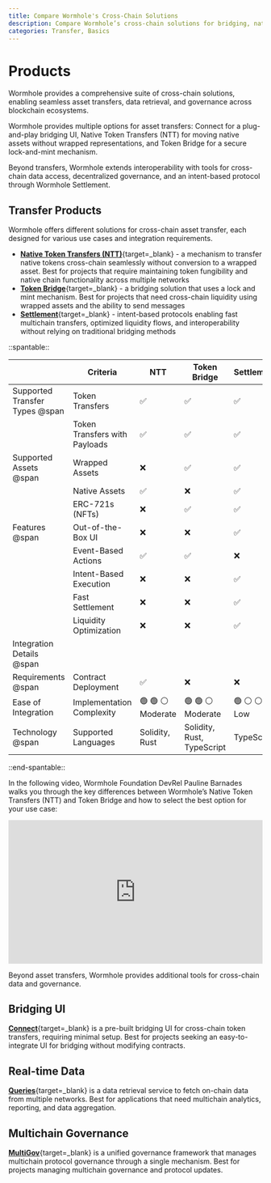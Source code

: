 ```yaml
---
title: Compare Wormhole's Cross-Chain Solutions
description: Compare Wormhole’s cross-chain solutions for bridging, native transfers, data queries, and governance to enable seamless blockchain interoperability.
categories: Transfer, Basics
---
```


# Products 

Wormhole provides a comprehensive suite of cross-chain solutions, enabling seamless asset transfers, data retrieval, and governance across blockchain ecosystems.

Wormhole provides multiple options for asset transfers: Connect for a plug-and-play bridging UI, Native Token Transfers (NTT) for moving native assets without wrapped representations, and Token Bridge for a secure lock-and-mint mechanism.

Beyond transfers, Wormhole extends interoperability with tools for cross-chain data access, decentralized governance, and an intent-based protocol through Wormhole Settlement.

## Transfer Products

Wormhole offers different solutions for cross-chain asset transfer, each designed for various use cases and integration requirements.

- [**Native Token Transfers (NTT)**](/docs/products/native-token-transfers/overview/){target=\_blank} - a mechanism to transfer native tokens cross-chain seamlessly without conversion to a wrapped asset. Best for projects that require maintaining token fungibility and native chain functionality across multiple networks
- [**Token Bridge**](/docs/products/token-bridge/overview/){target=\_blank} - a bridging solution that uses a lock and mint mechanism. Best for projects that need cross-chain liquidity using wrapped assets and the ability to send messages
- [**Settlement**](/docs/products/settlement/overview/){target=\_blank} - intent-based protocols enabling fast multichain transfers, optimized liquidity flows, and interoperability without relying on traditional bridging methods

<div markdown class="full-width">

::spantable::

|                                | Criteria                              | NTT                | Token Bridge       | Settlement         |
|--------------------------------|---------------------------------------|--------------------|--------------------|--------------------|
| Supported Transfer Types @span | Token Transfers                       | :white_check_mark: | :white_check_mark: | :white_check_mark: |
|                                | Token Transfers with Payloads         | :white_check_mark: | :white_check_mark: | :white_check_mark: |
| Supported Assets @span         | Wrapped Assets                        | :x:                | :white_check_mark: | :white_check_mark: |
|                                | Native Assets                         | :white_check_mark: | :x:                | :white_check_mark: |
|                                | ERC-721s (NFTs)                       | :x:                | :white_check_mark: | :white_check_mark: |
| Features @span                 | Out-of-the-Box UI                     | :x:                | :x:                | :white_check_mark: |
|                                | Event-Based Actions                   | :white_check_mark: | :white_check_mark: | :x:                |
|                                | Intent-Based Execution                | :x:                | :x:                | :white_check_mark: |
|                                | Fast Settlement                       | :x:                | :x:                | :white_check_mark: |
|                                | Liquidity Optimization                | :x:                | :x:                | :white_check_mark: |
| Integration Details @span      |                                       |                    |                    |                    |
| Requirements @span             | Contract Deployment                   | :white_check_mark: | :x:                |:x:                 |
| Ease of Integration            | Implementation Complexity             | :green_circle: :green_circle: :white_circle: <br> Moderate | :green_circle: :green_circle: :white_circle: <br> Moderate |:green_circle: :white_circle: :white_circle: <br> Low |
| Technology @span               | Supported Languages                   | Solidity, Rust | Solidity, Rust, TypeScript | TypeScript |

::end-spantable::

</div>

In the following video, Wormhole Foundation DevRel Pauline Barnades walks you through the key differences between Wormhole’s Native Token Transfers (NTT) and Token Bridge and how to select the best option for your use case:

<style>.embed-container { position: relative; padding-bottom: 56.25%; height: 0; overflow: hidden; max-width: 100%; } .embed-container iframe, .embed-container object, .embed-container embed { position: absolute; top: 0; left: 0; width: 100%; height: 100%; }</style><div class='embed-container'><iframe src='https://www.youtube.com/embed/wKDf3dyH0OM?si=Gr_iMB1jSs_5Pokm' frameborder='0' allowfullscreen></iframe></div>

Beyond asset transfers, Wormhole provides additional tools for cross-chain data and governance.

## Bridging UI

[**Connect**](/docs/products/connect/overview/){target=\_blank} is a pre-built bridging UI for cross-chain token transfers, requiring minimal setup. Best for projects seeking an easy-to-integrate UI for bridging without modifying contracts.

## Real-time Data

[**Queries**](/docs/products/queries/overview/){target=\_blank} is a data retrieval service to fetch on-chain data from multiple networks. Best for applications that need multichain analytics, reporting, and data aggregation.

## Multichain Governance

[**MultiGov**](/docs/products/multigov/overview/){target=\_blank} is a unified governance framework that manages multichain protocol governance through a single mechanism. Best for projects managing multichain governance and protocol updates.